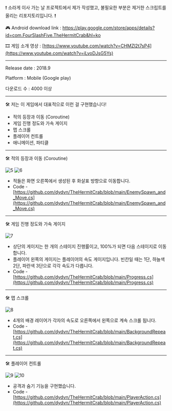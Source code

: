 ❗ 소라게 이사 가는 날 프로젝트에서 제가 작성했고, 불필요한 부분은 제거한 스크립트를 올리는 리포지토리입니다. ❗

🎮 Android download link : https://play.google.com/store/apps/details?id=com.FourSlashFive.TheHermitCrab&hl=ko

🎞 게임 소개 영상 : [https://www.youtube.com/watch?v=CHMZl2t7sP4](https://www.youtube.com/watch?v=iLvoDJsG5Ys)

------------------------------------------------------------------------

Release date : 2018.9

Platform : Mobile (Google play)

다운로드 수 : 4000 이상

------------------------------------------------------------------------


🛠 저는 이 게임에서 대표적으로 이런 걸 구현했습니다!

- 적의 등장과 이동 (Coroutine)
- 게임 진행 정도와 가속 게이지
- 맵 스크롤
- 플레이어 컨트롤
- 애니메이션, 파티클

------------------------------------------------------------------------

🛠 적의 등장과 이동 (Coroutine)

![5](https://user-images.githubusercontent.com/62327209/232225134-d11ea52b-3841-4312-a3ed-68fde52c552e.png)
![6](https://user-images.githubusercontent.com/62327209/232225135-114fa091-7a78-4fc0-8abc-9aec355c2fe6.png)


- 적들은 화면 오른쪽에서 생성된 후 화살표 방향으로 이동합니다.
- Code - [https://github.com/dydvn/TheHermitCrab/blob/main/EnemySpawn_and_Move.cs](https://github.com/dydvn/TheHermitCrab/blob/main/EnemySpawn_and_Move.cs)


------------------------------------------------------------------------

🛠 게임 진행 정도와 가속 게이지

![7](https://user-images.githubusercontent.com/62327209/232225181-fe7e242d-92d2-4aaa-b6cc-aeb555ed44de.png)


- 상단의 게이지는 한 개의 스테이지 진행률이고, 100%가 되면 다음 스테이지로 이동합니다.
- 플레이어 왼쪽의 게이지는 플레이어의 속도 게이지입니다. 빈칸일 때는 1단, 하늘색 2단, 파란색 3단으로 각각 속도가 다릅니다.
- Code - [https://github.com/dydvn/TheHermitCrab/blob/main/Progress.cs](https://github.com/dydvn/TheHermitCrab/blob/main/Progress.cs)

------------------------------------------------------------------------

🛠 맵 스크롤

![8](https://user-images.githubusercontent.com/62327209/232225264-a7f4991c-53d9-4fba-ad65-a16b12f4f77f.png)


- 4개의 배경 레이어가 각자의 속도로 오른쪽에서 왼쪽으로 계속 스크롤 됩니다.
- Code - [https://github.com/dydvn/TheHermitCrab/blob/main/BackgroundRepeat.cs](https://github.com/dydvn/TheHermitCrab/blob/main/BackgroundRepeat.cs)


------------------------------------------------------------------------

🛠 플레이어 컨트롤

![9](https://user-images.githubusercontent.com/62327209/232225296-82bcd719-7183-432c-9c14-c47271917c21.png)
![10](https://user-images.githubusercontent.com/62327209/232225299-c977733c-04df-4582-9061-faa9e2ea0676.png)


- 공격과 숨기 기능을 구현했습니다.
- Code - [https://github.com/dydvn/TheHermitCrab/blob/main/PlayerAction.cs](https://github.com/dydvn/TheHermitCrab/blob/main/PlayerAction.cs)
